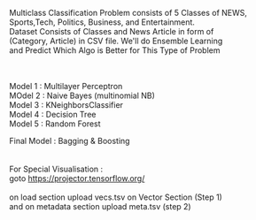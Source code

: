 Multiclass Classification Problem consists of 5 Classes of NEWS,<br>
Sports,Tech, Politics, Business, and Entertainment. <br>
Dataset Consists of Classes and News Article in form of <br>
(Category, Article) in CSV file. We'll do Ensemble Learning <br>
and Predict Which Algo is Better for This Type of Problem <br>
<br><br>

Model 1 : Multilayer Perceptron<br>
MOdel 2 : Naive Bayes (multinomial NB)<br>
Model 3 : KNeighborsClassifier <br>
Model 4 : Decision Tree <br>
Model 5 : Random Forest <br>

Final Model : Bagging & Boosting <br> 
<br><br>
For Special Visualisation :<br>
goto  https://projector.tensorflow.org/<br>
<br>
on load section upload vecs.tsv  on Vector Section (Step 1) <br>
and on  metadata section upload meta.tsv (step 2)<br>
